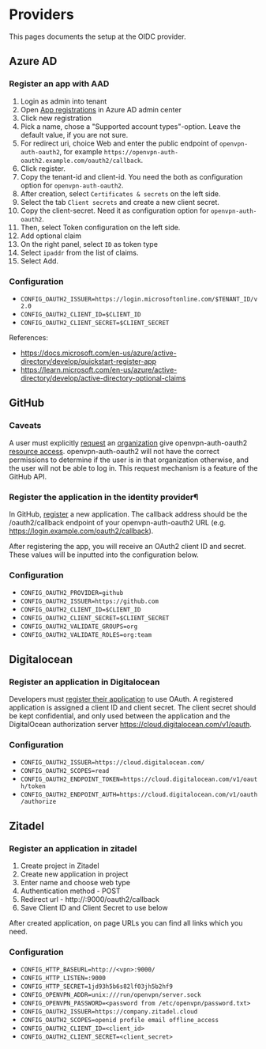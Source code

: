 # Providers

This pages documents the setup at the OIDC provider.

## Azure AD
### Register an app with AAD

1. Login as admin into tenant
2. Open [App registrations](https://aad.portal.azure.com/#blade/Microsoft_AAD_IAM/ActiveDirectoryMenuBlade/RegisteredApps) in Azure AD admin center
3. Click new registration
4. Pick a name, chose a "Supported account types"-option. Leave the default value, if you are not sure.
5. For redirect uri, choice Web and enter the public endpoint of `openvpn-auth-oauth2`, for example `https://openvpn-auth-oauth2.example.com/oauth2/callback`.
6. Click register.
7. Copy the tenant-id and client-id. You need the both as configuration option for `openvpn-auth-oauth2`.
8. After creation, select `Certificates & secrets` on the left side.
9. Select the tab `Client secrets` and create a new client secret.
10. Copy the client-secret. Need it as configuration option for `openvpn-auth-oauth2`.
11. Then, select Token configuration on the left side.
12. Add optional claim
13. On the right panel, select `ID` as token type
14. Select `ipaddr` from the list of claims.
15. Select Add.

### Configuration

- `CONFIG_OAUTH2_ISSUER=https://login.microsoftonline.com/$TENANT_ID/v2.0`
- `CONFIG_OAUTH2_CLIENT_ID=$CLIENT_ID`
- `CONFIG_OAUTH2_CLIENT_SECRET=$CLIENT_SECRET`

References:
- https://docs.microsoft.com/en-us/azure/active-directory/develop/quickstart-register-app
- https://learn.microsoft.com/en-us/azure/active-directory/develop/active-directory-optional-claims

## GitHub
### Caveats
A user must explicitly [request](https://help.github.com/articles/requesting-organization-approval-for-oauth-apps/) an
[organization](https://developer.github.com/v3/orgs/) give openvpn-auth-oauth2
[resource access](https://help.github.com/articles/approving-oauth-apps-for-your-organization/).
openvpn-auth-oauth2 will not have the correct permissions to determine if the user is in that organization otherwise, and the user will
not be able to log in. This request mechanism is a feature of the GitHub API.

### Register the application in the identity provider¶

In GitHub, [register](https://github.com/settings/developers) a new application. The callback address should be the /oauth2/callback endpoint of your
openvpn-auth-oauth2 URL (e.g. https://login.example.com/oauth2/callback).

After registering the app, you will receive an OAuth2 client ID and secret. These values will be inputted into the configuration below.

### Configuration

- `CONFIG_OAUTH2_PROVIDER=github`
- `CONFIG_OAUTH2_ISSUER=https://github.com`
- `CONFIG_OAUTH2_CLIENT_ID=$CLIENT_ID`
- `CONFIG_OAUTH2_CLIENT_SECRET=$CLIENT_SECRET`
- `CONFIG_OAUTH2_VALIDATE_GROUPS=org`
- `CONFIG_OAUTH2_VALIDATE_ROLES=org:team`


## Digitalocean
### Register an application in Digitalocean

Developers must [register their application](https://cloud.digitalocean.com/account/api/applications/new) to use OAuth.
A registered application is assigned a client ID and client secret.
The client secret should be kept confidential,
and only used between the application and the DigitalOcean authorization server https://cloud.digitalocean.com/v1/oauth.

### Configuration

- `CONFIG_OAUTH2_ISSUER=https://cloud.digitalocean.com/`
- `CONFIG_OAUTH2_SCOPES=read`
- `CONFIG_OAUTH2_ENDPOINT_TOKEN=https://cloud.digitalocean.com/v1/oauth/token`
- `CONFIG_OAUTH2_ENDPOINT_AUTH=https://cloud.digitalocean.com/v1/oauth/authorize`

## Zitadel
### Register an application in zitadel
1. Create project in Zitadel
2. Create new application in project
3. Enter name and choose web type
4. Authentication method - POST
5. Redirect url - http://<vpn>:9000/oauth2/callback
6. Save Client ID and Client Secret to use below

After created application, on page URLs you can find all links which you need.

### Configuration

- `CONFIG_HTTP_BASEURL=http://<vpn>:9000/`
- `CONFIG_HTTP_LISTEN=:9000`
- `CONFIG_HTTP_SECRET=1jd93h5b6s82lf03jh5b2hf9`
- `CONFIG_OPENVPN_ADDR=unix:///run/openvpn/server.sock`
- `CONFIG_OPENVPN_PASSWORD=<password from /etc/openvpn/password.txt>`
- `CONFIG_OAUTH2_ISSUER=https://company.zitadel.cloud`
- `CONFIG_OAUTH2_SCOPES=openid profile email offline_access`
- `CONFIG_OAUTH2_CLIENT_ID=<client_id>`
- `CONFIG_OAUTH2_CLIENT_SECRET=<client_secret>`
